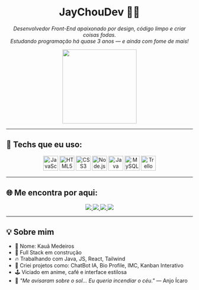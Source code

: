 <h1 align="center">JayChouDev 👨‍💻</h1>

<p align="center">
  <i>Desenvolvedor Front-End apaixonado por design, código limpo e criar coisas fodas.</i><br/>
  <i>Estudando programação há quase 3 anos — e ainda com fome de mais!</i>
</p>

<p align="center">
  <img src="https://media4.giphy.com/media/Y1vohJMVMtjSQxmUot/giphy.gif" height="200" />
</p>

---

## 🚀 Techs que eu uso:

<p align="center">
  <img src="https://cdn.jsdelivr.net/gh/devicons/devicon/icons/javascript/javascript-original.svg" title="JavaScript" alt="JavaScript" width="40"/>
  <img src="https://cdn.jsdelivr.net/gh/devicons/devicon/icons/html5/html5-original.svg" title="HTML5" alt="HTML5" width="40"/>
  <img src="https://cdn.jsdelivr.net/gh/devicons/devicon/icons/css3/css3-original.svg" title="CSS3" alt="CSS3" width="40"/>
  <img src="https://cdn.jsdelivr.net/gh/devicons/devicon/icons/nodejs/nodejs-original.svg" title="Node.js" alt="Node.js" width="40"/>
  <img src="https://cdn.jsdelivr.net/gh/devicons/devicon/icons/java/java-original.svg" title="Java" alt="Java" width="40"/>
  <img src="https://cdn.jsdelivr.net/gh/devicons/devicon/icons/mysql/mysql-original.svg" title="SQL (MySQL)" alt="MySQL" width="40"/>
  <img src="https://cdn.jsdelivr.net/gh/devicons/devicon/icons/trello/trello-plain.svg" title="Kanban / Trello" alt="Trello" width="40"/>
</p>


---

## 🌐 Me encontra por aqui:

<p align="center">
  <a href="https://www.instagram.com/kaua_mh1/" target="_blank">
    <img src="https://img.shields.io/badge/Instagram-%23E4405F.svg?style=for-the-badge&logo=instagram&logoColor=white" />
  </a>
  <a href="https://discord.com/users/518553992792506416" target="_blank">
    <img src="https://img.shields.io/badge/Discord-%237289DA.svg?style=for-the-badge&logo=discord&logoColor=white" />
  </a>
  <a href="mailto:kauamedeirosmh@gmail.com" target="_blank">
    <img src="https://img.shields.io/badge/Gmail-%23D14836.svg?style=for-the-badge&logo=gmail&logoColor=white" />
  </a>
  <a href="https://www.linkedin.com/in/kauã-medeiros-3495a0344" target="_blank">
    <img src="https://img.shields.io/badge/LinkedIn-%230077B5.svg?style=for-the-badge&logo=linkedin&logoColor=white" />
  </a>
</p>

---

## 💡 Sobre mim

- 📍 Nome: Kauã Medeiros
- 🧠 Full Stack em construção
- 🔥 Trabalhando com Java, JS, React, Tailwind
- 🧩 Criei projetos como: ChatBot IA, Bio Profile, IMC, Kanban Interativo
- 🕹️ Viciado em anime, café e interface estilosa
- 🪽 *"Me avisaram sobre o sol... Eu queria incendiar o céu."* — Anjo Ícaro
